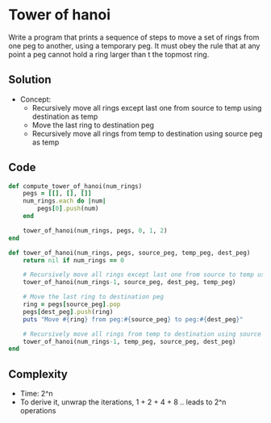 # Tower of hanoi
Write a program that prints a sequence of steps to move a set of rings from one peg to another,
using a temporary peg. It must obey the rule that at any point a peg cannot hold a ring larger than t
the topmost ring.

## Solution
- Concept:
    - Recursively move all rings except last one from source to temp using destination as temp
    - Move the last ring to destination peg
    - Recursively move all rings from temp to destination using source peg as temp

## Code
```ruby
def compute_tower_of_hanoi(num_rings)
    pegs = [[], [], []]
    num_rings.each do |num|
        pegs[0].push(num)
    end

    tower_of_hanoi(num_rings, pegs, 0, 1, 2)
end

def tower_of_hanoi(num_rings, pegs, source_peg, temp_peg, dest_peg)
    return nil if num_rings == 0

    # Recursively move all rings except last one from source to temp using destination as temp
    tower_of_hanoi(num_rings-1, source_peg, dest_peg, temp_peg)

    # Move the last ring to destination peg
    ring = pegs[source_peg].pop
    pegs[dest_peg].push(ring)
    puts "Move #{ring} from peg:#{source_peg} to peg:#{dest_peg}"

    # Recursively move all rings from temp to destination using source peg as temp
    tower_of_hanoi(num_rings-1, temp_peg, source_peg, dest_peg)
end
```

## Complexity
- Time: 2^n
- To derive it, unwrap the iterations, 1 + 2 + 4 + 8 .. leads to 2^n operations
